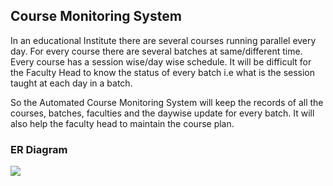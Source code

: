 
## Course Monitoring System  <br>
In an educational Institute there are several courses running parallel every day. For every course there are several batches at same/different time. Every course has a session wise/day wise schedule. It will be difficult for the Faculty Head to know the status of every batch i.e what is the session taught at each day in a batch.

So the Automated Course Monitoring System will keep the records of all the courses, batches, faculties and the daywise update for every batch. It will also help the faculty head to maintain the course plan.

### ER Diagram

<img src="https://github.com/CharithGR/sedate-bee-1602/blob/main/EER%20Diagram.png">
